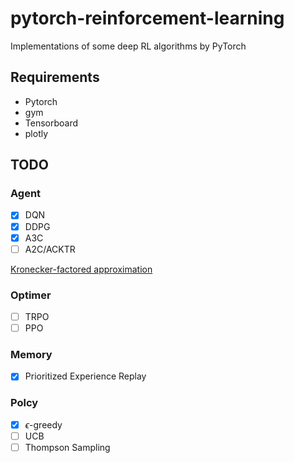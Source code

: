 # pytorch-reinforcement-learning
Implementations of some deep RL algorithms by PyTorch

## Requirements
- Pytorch
- gym
- Tensorboard
- plotly

## TODO
### Agent
- [x] DQN
- [x] DDPG
- [x] A3C
- [ ] A2C/ACKTR

[Kronecker-factored approximation](https://arxiv.org/abs/1708.05144)

### Optimer
- [ ] TRPO
- [ ] PPO

### Memory
- [x] Prioritized Experience Replay 

### Polcy
- [x] $\epsilon$-greedy
- [ ] UCB
- [ ] Thompson Sampling
